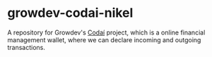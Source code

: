 # growdev-codai-nikel

A repository for Growdev's [Codaí](https://plataforma.growdev.com.br/curso/codai) project, which is a online financial management wallet, where we can declare incoming and outgoing transactions.